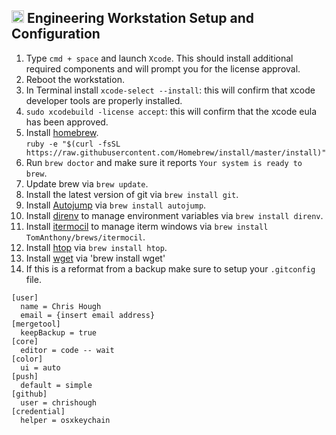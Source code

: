 ## <img src="https://cdn.jsdelivr.net/gh/chrishough/my-public-data/my-configurations/download.svg" height="20"> Engineering Workstation Setup and Configuration

1. Type `cmd + space` and launch `Xcode`. This should install additional required components and will prompt you for the license approval.
2. Reboot the workstation.
3. In Terminal install `xcode-select --install`: this will confirm that xcode developer tools are properly installed.
4. `sudo xcodebuild -license accept`: this will confirm that the xcode eula has been approved.
5. Install [homebrew](http://brew.sh/).    
`ruby -e "$(curl -fsSL https://raw.githubusercontent.com/Homebrew/install/master/install)"`
6. Run `brew doctor` and make sure it reports `Your system is ready to brew`.
7. Update brew via `brew update`.
8. Install the latest version of git via `brew install git`.
9. Install [Autojump](https://github.com/wting/autojump) via `brew install autojump`.
10. Install [direnv](http://direnv.net/) to manage environment variables via `brew install direnv`.
11. Install [itermocil](https://github.com/TomAnthony/itermocil) to manage iterm windows via `brew install TomAnthony/brews/itermocil`.
12. Install [htop](http://hisham.hm/htop/) via `brew install htop`.
13. Install [wget](https://www.gnu.org/software/wget/) via 'brew install wget'
14. If this is a reformat from a backup make sure to setup your `.gitconfig` file.
```
[user]
  name = Chris Hough
  email = {insert email address}
[mergetool]
  keepBackup = true
[core]
  editor = code -- wait
[color]
  ui = auto
[push]
  default = simple
[github]
  user = chrishough
[credential]
  helper = osxkeychain
```
